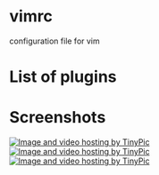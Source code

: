 vimrc
=====

configuration file for vim

List of plugins
===============

Screenshots
===========
<a href="http://tinypic.com?ref=11gj96w" target="_blank"><img src="http://i39.tinypic.com/11gj96w.png" border="0" alt="Image and video hosting by TinyPic"></a>
<a href="http://tinypic.com?ref=15dph87" target="_blank"><img src="http://i40.tinypic.com/15dph87.png" border="0" alt="Image and video hosting by TinyPic"></a>
<a href="http://tinypic.com?ref=2ypar6f" target="_blank"><img src="http://i39.tinypic.com/2ypar6f.png" border="0" alt="Image and video hosting by TinyPic"></a>
